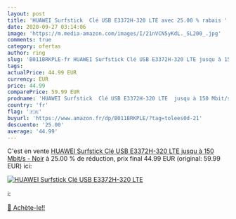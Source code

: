```yaml
---
layout: post
title: 'HUAWEI Surfstick  Clé USB E3372H-320 LTE avec 25.00 % rabais '
date: 2020-09-27 03:14:06
image: 'https://m.media-amazon.com/images/I/21nVCN5yKdL._SL200_.jpg'
comments: true
category: ofertas
author: ring
slug: 'B011BRKPLE-fr HUAWEI Surfstick Clé USB E3372H-320 LTE jusqu à 150 Mbit/s...'
tags: 
actualPrice: 44.99 EUR
currency: EUR
price: 44.99
comparePrice: 59.99 EUR
prodname: 'HUAWEI Surfstick  Clé USB E3372H-320 LTE  jusqu à 150 Mbit/s  - Noir'
country: 'fr'
flag: '🇫🇷'
buyurl: 'https://www.amazon.fr/dp/B011BRKPLE/?tag=tolees0d-21'
descuento: '25.00'
average: '44.99'
---
```


C'est en vente [HUAWEI Surfstick  Clé USB E3372H-320 LTE  jusqu à 150 Mbit/s  - Noir](https://www.amazon.fr/dp/B011BRKPLE/?tag=tolees0d-21)  à  25.00 % de réduction, prix final  44.99 EUR (original: 59.99 EUR) ici:

[![HUAWEI Surfstick  Clé USB E3372H-320 LTE](https://m.media-amazon.com/images/I/21nVCN5yKdL._SL200_.jpg)](https://www.amazon.fr/dp/B011BRKPLE/?tag=tolees0d-21)

ℹ️:


[🛒 Achète-le!!](https://www.amazon.fr/dp/B011BRKPLE/?tag=tolees0d-21)
